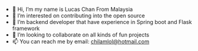 - 👋 Hi, I’m my name is Lucas Chan From Malaysia
- 👀 I’m interested on contributing into the open source
- 🌱 I’m backend developer that have experience in Spring boot and Flask framework
- 💞️ I’m looking to collaborate on all kinds of fun projects
- 📫 You can reach me by email: chilamlol@hotmail.com

<!---
chilamlol/chilamlol is a ✨ special ✨ repository because its `README.md` (this file) appears on your GitHub profile.
You can click the Preview link to take a look at your changes.
--->
